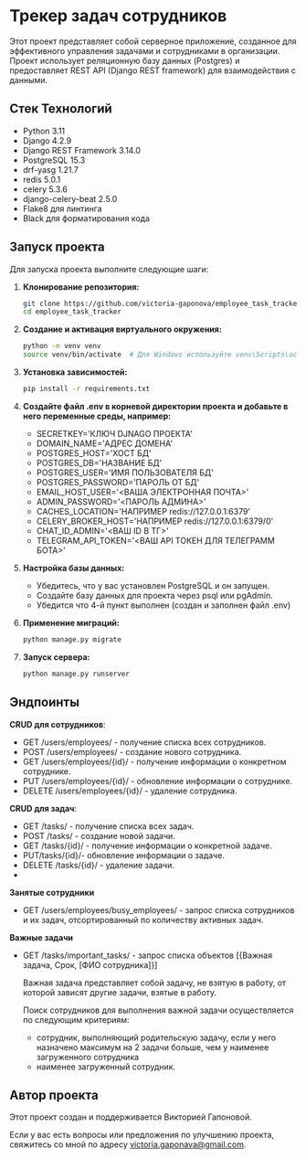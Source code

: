 # Трекер задач сотрудников

Этот проект представляет собой серверное приложение, созданное для эффективного управления задачами и сотрудниками в организации.
Проект использует реляционную базу данных (Postgres) и предоставляет REST API (Django REST framework) для взаимодействия с данными.

## Стек Технологий

- Python 3.11
- Django 4.2.9
- Django REST Framework 3.14.0
- PostgreSQL 15.3
- drf-yasg 1.21.7
- redis 5.0.1
- celery 5.3.6
- django-celery-beat 2.5.0
- Flake8 для линтинга
- Black для форматирования кода

## Запуск проекта

Для запуска проекта выполните следующие шаги:

1. **Клонирование репозитория:**
   ```bash
   git clone https://github.com/victoria-gaponova/employee_task_tracker.git
   cd employee_task_tracker
2. **Создание и активация виртуального окружения:**
    ```bash
   python -m venv venv
   source venv/bin/activate  # Для Windows используйте venv\Scripts\activate
3. **Установка зависимостей:**
    ```bash
   pip install -r requirements.txt
4. **Создайте файл .env в корневой директории проекта и добавьте в него переменные среды, например:**
   * SECRETKEY='КЛЮЧ DJNAGO ПРОЕКТА'
   * DOMAIN_NAME='АДРЕС ДОМЕНА'
   * POSTGRES_HOST='ХОСТ БД'
   * POSTGRES_DB='НАЗВАНИЕ БД'
   * POSTGRES_USER='ИМЯ ПОЛЬЗОВАТЕЛЯ БД'
   * POSTGRES_PASSWORD='ПАРОЛЬ ОТ БД'
   * EMAIL_HOST_USER='<ВАША ЭЛЕКТРОННАЯ ПОЧТА>'
   * ADMIN_PASSWORD='<ПАРОЛЬ АДМИНА>'
   * CACHES_LOCATION='НАПРИМЕР redis://127.0.0.1:6379'
   * CELERY_BROKER_HOST='НАПРИМЕР redis://127.0.0.1:6379/0'
   * CHAT_ID_ADMIN='<ВАШ ID В ТГ>'
   * TELEGRAM_API_TOKEN='<ВАШ API ТОКЕН ДЛЯ ТЕЛЕГРАММ БОТА>'

5. **Настройка базы данных:**
   * Убедитесь, что у вас установлен PostgreSQL и он запущен.
   * Создайте базу данных для проекта через psql или pgAdmin.
   * Убедится что 4-й пункт выполнен (создан и заполнен файл .env)
6. **Применение миграций:**
   ```bash
   python manage.py migrate
7. **Запуск сервера:**
   ```bash
   python manage.py runserver
   
## Эндпоинты

**CRUD для сотрудников**:
- GET /users/employees/ - получение списка всех сотрудников.
- POST /users/employees/ - создание нового сотрудника.
- GET /users/employees/{id}/ - получение информации о конкретном сотруднике.
- PUT /users/employees/{id}/ - обновление информации о cотруднике.
- DELETE /users/employees/{id}/ - удаление сотрудника.

**CRUD для задач**:
- GET /tasks/ - получение списка всех задач.
- POST /tasks/ - создание новой задачи.
- GET /tasks/{id}/ - получение информации о конкретной задаче.
- PUT/tasks/{id}/- обновление информации о задаче.
- DELETE /tasks/{id}/ - удаление задачи.
- 
**Занятые сотрудники** 
- GET /users/employees/busy_employees/ - запрос списка сотрудников и их задач, отсортированный по количеству активных задач.

**Важные задачи**
- GET /tasks/important_tasks/ - запрос списка объектов [{Важная задача, Срок, [ФИО сотрудника]}]

   Важная задача представляет собой задачу, не взятую в работу, от которой зависят другие задачи, взятые в работу.

   Поиск сотрудников для выполнения важной задачи осуществляется по следующим критериям: 
  - сотрудник, выполняющий родительскую задачу, если у него назначено максимум на 2 задачи больше, чем у наименее загруженного сотрудника
  - наименее загруженный сотрудник.

## Автор проекта

Этот проект создан и поддерживается Викторией Гапоновой.

Если у вас есть вопросы или предложения по улучшению проекта, свяжитесь со мной по адресу victoria.gaponava@gmail.com.